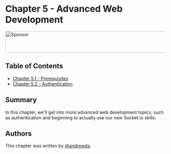 # Chapter 5 - Advanced Web Development

<a target='_blank' rel='nofollow' href='https://app.codesponsor.io/link/WWKSZ8BufMHxCu7dPGG4np4x/andrewda/node-steam-guide'>
  <img alt='Sponsor' width='888' height='68' src='https://app.codesponsor.io/embed/WWKSZ8BufMHxCu7dPGG4np4x/andrewda/node-steam-guide.svg' />
</a>

## Table of Contents

- [Chapter 5.1 - Prerequisites](./Chapter%205.1%20-%20Prerequisites)
- [Chapter 5.2 - Authentication](./Chapter%205.2%20-%20Authentication)

## Summary

In this chapter, we'll get into more advanced web development topics, such as
authentication and beginning to actually use our new Socket.io skills.

## Authors

This chapter was written by [@andrewda](https://github.com/andrewda).
